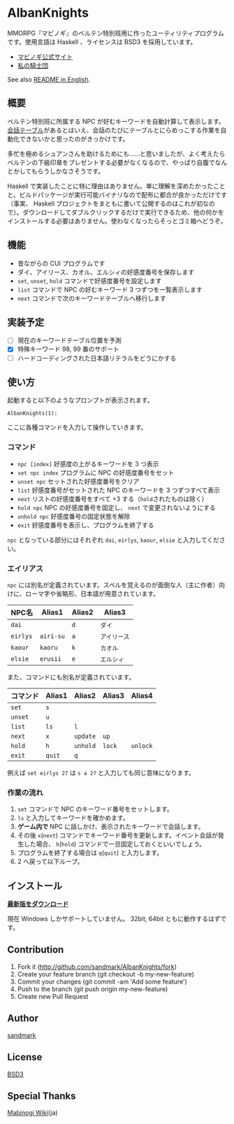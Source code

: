 AlbanKnights
============

MMORPG『マビノギ』のベルテン特別班用に作ったユーティリティプログラムです。使用言語は Haskell 、ライセンスは BSD3 を採用しています。

* [マビノギ公式サイト](http://mabinogi.nexon.co.jp/)
* [私の騎士団](http://mabinogi.wikiwiki.jp/?%A5%AF%A5%A8%A5%B9%A5%C8%2F%C6%C3%CA%CC%C8%C9)

See also [README in English](README.md).

## 概要
ベルテン特別班に所属する NPC が好むキーワードを自動計算して表示します。[会話テーブル](http://mabinogi.wikiwiki.jp/?%BB%E4%A4%CE%B5%B3%BB%CE%C3%C4%B2%F1%CF%C3%A5%C6%A1%BC%A5%D6%A5%EB)があるとはいえ、会話のたびにテーブルとにらめっこする作業を自動化できないかと思ったのがきっかけです。

多忙を極めるシュアンさんを助けるためにも……と思いましたが、よく考えたらベルテンの下級印章をプレゼントする必要がなくなるので、やっぱり自腹でなんとかしてもらうしかなさそうです。

Haskell で実装したことに特に理由はありません。単に理解を深めたかったことと、ビルドパッケージが実行可能バイナリなので配布に都合が良かっただけです（事実、 Haskell プロジェクトをまともに書いて公開するのはこれが初なので）。ダウンロードしてダブルクリックするだけで実行できるため、他の何かをインストールする必要はありません。使わなくなったらそっとゴミ箱へどうぞ。

## 機能
* 昔ながらの CUI プログラムです
* ダイ、アイリース、カオル、エルシィの好感度番号を保存します
* `set`, `unset`, `hold` コマンドで好感度番号を設定します
* `list` コマンドで NPC の好むキーワード 3 つずつを一覧表示します
* `next` コマンドで次のキーワードテーブルへ移行します

## 実装予定
- [ ] 現在のキーワードテーブル位置を予測
- [x] 特殊キーワード 98, 99 番のサポート
- [ ] ハードコーディングされた日本語リテラルをどうにかする

## 使い方
起動すると以下のようなプロンプトが表示されます。

`AlbanKnights(1): `

ここに各種コマンドを入力して操作していきます。

### コマンド
* `npc [index]` 好感度の上がるキーワードを 3 つ表示
* `set npc index` プログラムに NPC の好感度番号をセット
* `unset npc` セットされた好感度番号をクリア
* `list` 好感度番号がセットされた NPC のキーワードを 3 つずつすべて表示
* `next` リストの好感度番号をすべて +3 する（`hold`されたものは除く）
* `hold npc` NPC の好感度番号を固定し、 `next` で変更されないようにする
* `unhold npc` 好感度番号の固定状態を解除
* `exit` 好感度番号を表示し、プログラムを終了する

`npc` となっている部分にはそれぞれ `dai`, `eirlys`, `kaour`, `elsie` と入力してください。

### エイリアス
`npc` には別名が定義されています。スペルを覚えるのが面倒な人（主に作者）向けに、ローマ字や省略形、日本語が用意されています。

NPC名   | Alias1    | Alias2 | Alias3
-------- | --------- | ------ | ------
`dai`    |           | `d`    | `ダイ`
`eirlys` | `airi-su` | `a`    | `アイリース`
`kaour`  | `kaoru`   | `k`    | `カオル`
`elsie`  | `erusii`  | `e`    | `エルシィ`

また、コマンドにも別名が定義されています。

コマンド| Alias1 | Alias2 | Alias3 | Alias4
------- | ------ | ------ | ------ | ------
`set`   | `s`
`unset` | `u`
`list`  | `ls`   | `l`
`next`  | `x`    | `update` | `up`
`hold`  | `h`    | `unhold` | `lock` | `unlock`
`exit`  | `quit` | `q`

例えば `set eirlys 27` は `s a 27` と入力しても同じ意味になります。

### 作業の流れ
1. `set` コマンドで NPC のキーワード番号をセットします。
1. `ls` と入力してキーワードを確かめます。
1. **ゲーム内で** NPC に話しかけ、表示されたキーワードで会話します。
1. その後 `x`(`next`) コマンドでキーワード番号を更新します。イベント会話が発生した場合、 `h`(`hold`) コマンドで一旦固定しておくといいでしょう。
1. プログラムを終了する場合は `q`(`quit`) と入力します。
1. 2 へ戻って以下ループ。

## インストール
**[最新版をダウンロード](https://github.com/sandmark/AlbanKnights/releases/latest)**

現在 Windows しかサポートしていません。 32bit, 64bit ともに動作するはずです。

## Contribution
1. Fork it (http://github.com/sandmark/AlbanKnights/fork)
2. Create your feature branch (git checkout -b my-new-feature)
3. Commit your changes (git commit -am 'Add some feature')
4. Push to the branch (git push origin my-new-feature)
5. Create new Pull Request

## Author
[sandmark](https://github.com/sandmark)

## License
[BSD3](LICENSE)

## Special Thanks
[Mabinogi Wiki](http://mabinogi.wikiwiki.jp/)(ja)
